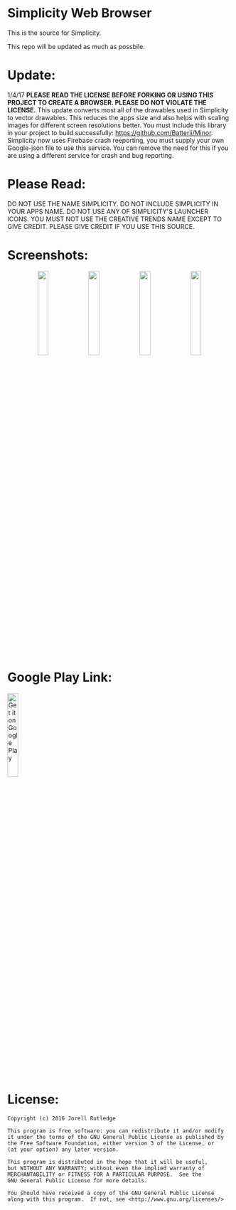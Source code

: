# Simplicity Web Browser

This is the source for Simplicity.

This repo will be updated as much as possbile.

# Update:
1/4/17 <b>PLEASE READ THE LICENSE BEFORE FORKING OR USING THIS PROJECT TO CREATE A BROWSER. PLEASE DO NOT VIOLATE THE LICENSE.</b> This update converts most all of the drawables used in Simplicity to vector drawables. This reduces the apps size and also helps with scaling images for different screen resolutions better. You must include this library in your project to build successfully: https://github.com/Batterii/Minor. Simplicity now uses Firebase crash reeporting, you must supply your own Google-json file to use this service. You can remove the need for this if you are using a different service for crash and bug reporting.
 

# Please Read:
DO NOT USE THE NAME SIMPLICITY. DO NOT INCLUDE SIMPLICITY IN YOUR APPS NAME. DO NOT USE ANY OF SIMPLICITY'S LAUNCHER ICONS. YOU MUST NOT USE THE CREATIVE TRENDS NAME EXCEPT TO GIVE CREDIT. PLEASE GIVE CREDIT IF YOU USE THIS SOURCE. 

# Screenshots:
<center> <img src="https://lh3.googleusercontent.com/rXstWsDsr-CnAoi-ggOngxSNxwrfy6iyIE1_eTAN7XUvmWAFUjUTYglo1jPSj_VTOA=h310-rw" width="22%" height=""> <img src="https://lh3.googleusercontent.com/G64BHNF5T2I07wyq4MOgl4OikfOsRS1vtxnuqixbcNB_HcdHOo-ADyoeRmEkDygver4=h310-rw" width="22%" height=""> <img src="https://lh3.googleusercontent.com/upwFvPxm-dW0lUoMVCUKoOKn_Odi5wfJR9IDPgS85f1PKQpYfR_TBU1W-2neYy2Syw=h310-rw" width="22%" height=""> <img src="https://lh3.googleusercontent.com/K21Hy1UzUIZyvawi4gf43Unk8SJhl_XKD9P8Hke4jtBeKg2EU1RcaPJIoMRSjS0Ev7A=h310-rw" width="22%" height=""> </center>

# Google Play Link:
<a href='https://play.google.com/store/apps/details?id=com.creativetrends.simplicity.app&hl=en&utm_source=global_co&utm_medium=prtnr&utm_content=Mar2515&utm_campaign=PartBadge&pcampaignid=MKT-Other-global-all-co-prtnr-py-PartBadge-Mar2515-1'><img alt='Get it on Google Play' src='https://play.google.com/intl/en_us/badges/images/generic/en_badge_web_generic.png' width="22%" height=""/></a>


# License:

    Copyright (c) 2016 Jorell Rutledge
    
    This program is free software: you can redistribute it and/or modify
    it under the terms of the GNU General Public License as published by
    the Free Software Foundation, either version 3 of the License, or
    (at your option) any later version.

    This program is distributed in the hope that it will be useful,
    but WITHOUT ANY WARRANTY; without even the implied warranty of
    MERCHANTABILITY or FITNESS FOR A PARTICULAR PURPOSE.  See the
    GNU General Public License for more details.

    You should have received a copy of the GNU General Public License
    along with this program.  If not, see <http://www.gnu.org/licenses/>
